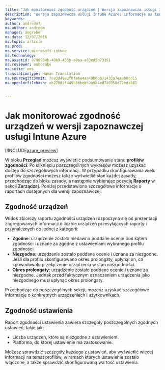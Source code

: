 ```yaml
---
title: "Jak monitorować zgodność urządzeń | Wersja zapoznawcza usługi Intune Azure | Dokumentacja firmy Microsoft"
description: "Wersja zapoznawcza usługi Intune Azure: informacje na temat monitorowania zgodności urządzeń."
keywords: 
author: andredm7
ms.author: andredm
manager: angrobe
ms.date: 12/07/2016
ms.topic: article
ms.prod: 
ms.service: microsoft-intune
ms.technology: 
ms.assetid: 0790934b-48b9-435b-a8aa-e83ed5b73191
ms.reviewer: muhosabe
ms.suite: ems
translationtype: Human Translation
ms.sourcegitcommit: 7693d49e2f0fa6e4aa40b6bb71433a7eaab8dd15
ms.openlocfilehash: eb27002f449b3bbebb2a9b4ed780350c71eda881


---
```

# <a name="how-to-monitor-compliance-in-intune-azure-preview"></a>Jak monitorować zgodność urządzeń w wersji zapoznawczej usługi Intune Azure

[!INCLUDE[azure_preview](../includes/azure_preview.md)]

W bloku **Przegląd** możesz wyświetlić podsumowanie stanu **profilów zgodności**.
Po kliknięciu poszczególnych wykresów możesz uzyskać dostęp do szczegółowych informacji. W przypadku skonfigurowania wielu profilów zgodności możesz także wyświetlić stan każdej zasady, przechodząc do bloku zasady, a następnie wybierając pozycję **Raporty** w sekcji **Zarządzaj**.  Poniżej przedstawiono szczegółowe informacje o raportach dostępnych dla wersji zapoznawczej.

##  <a name="device-compliance"></a>Zgodność urządzeń

Widok zbiorczy raportu zgodności urządzeń rozpoczyna się od prezentacji zagregowanych informacji o liczbie urządzeń przesyłających raporty i przynależnych do jednej z kategorii:

- **Zgodne**: urządzenie zostało niedawno poddane ocenie pod kątem zgodności i uznane za zgodne z ustawieniami wybranego profilu zgodności.
- **Niezgodne**: urządzenie zostało poddane ocenie i uznane za niezgodne.  Jeśli dla profilu skonfigurowano okres prolongaty, upłynął on, co spowodowało przełączenie urządzenia w stan niezgodności.
- **Okres prolongaty**: urządzenie zostało poddane ocenie i uznane za niezgodne. Jednak przed faktycznym oznaczeniem urządzenia jako niezgodnego musi upłynąć okres prolongaty.

Przechodząc do poszczególnych sekcji, możesz uzyskać szczegółowe informacje o konkretnych urządzeniach i użytkownikach.

## <a name="setting-compliance"></a>Zgodność ustawienia

Raport zgodności ustawienia zawiera szczegóły poszczególnych zgodnych ustawień, takie jak:

- Liczba urządzeń, które są niezgodne z ustawieniem.
- Platforma, do której ustawienie ma zastosowanie.

Możesz sprawdzić szczegóły każdego z ustawień, aby wyświetlić więcej informacji na temat profilów, w ramach których ustawienie zostało włączone, a także sprawdzić skonfigurowaną wartość ustawienia.



<!--HONumber=Feb17_HO1-->


